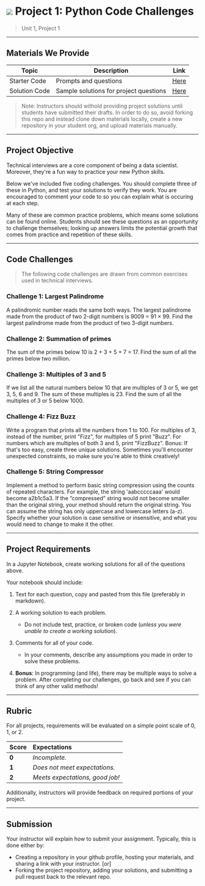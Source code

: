 # ![](https://ga-dash.s3.amazonaws.com/production/assets/logo-9f88ae6c9c3871690e33280fcf557f33.png) Project 1: Python Code Challenges

> Unit 1, Project 1

---

## Materials We Provide

| Topic | Description | Link |
| --- | --- | --- |
| Starter Code | Prompts and questions | [Here](./Project-1-CC.ipynb) |
| Solution Code | Sample solutions for project questions | [Here](./Solution-Code/Project-1-CC-Solutions.ipynb) |

> Note: Instructors should withold providing project solutions until students have submitted their drafts. In order to do so, avoid forking this repo and instead clone down materials locally, create a new repository in your student org, and upload materials manually.

---

## Project Objective

Technical interviews are a core component of being a data scientist. Moreover, they're a fun way to practice your new Python skills.

Below we've included five coding challenges. You should complete three of these in Python, and test your solutions to verify they work. You are encouraged to comment your code to so you can explain what is occuring at each step.

Many of these are common practice problems, which means some solutions can be found online. Students should see these questions as an opportunity to challenge themselves; looking up answers limits the potential growth that comes from practice and repetition of these skills.

---

## Code Challenges

> The following code challenges are drawn from common exercises used in technical interviews.

### Challenge 1: Largest Palindrome
A palindromic number reads the same both ways. The largest palindrome made from the product of two 2-digit numbers is 9009 = 91 × 99. Find the largest palindrome made from the product of two 3-digit numbers.

### Challenge 2: Summation of primes
The sum of the primes below 10 is 2 + 3 + 5 + 7 = 17. Find the sum of all the primes below two million.

### Challenge 3: Multiples of 3 and 5
If we list all the natural numbers below 10 that are multiples of 3 or 5, we get 3, 5, 6 and 9. The sum of these multiples is 23. Find the sum of all the multiples of 3 or 5 below 1000.

### Challenge 4: Fizz Buzz
Write a program that prints all the numbers from 1 to 100. For multiples of 3, instead of the number, print "Fizz", for multiples of 5 print "Buzz". For numbers which are multiples of both 3 and 5, print "FizzBuzz". Bonus: If that's too easy, create three unique solutions. Sometimes you'll encounter unexpected constraints, so make sure you're able to think creatively!

### Challenge 5: String Compressor
Implement a method to perform basic string compression using the counts of repeated characters. For example, the string 'aabcccccaaa' would become a2b1c5a3. If the “compressed” string would not become smaller than the original string, your method should return the original string. You can assume the string has only uppercase and lowercase letters (a-z). Specify whether your solution is case sensitive or insensitive, and what you would need to change to make it the other.

---

## Project Requirements

In a Jupyter Notebook, create working solutions for all of the questions above.

Your notebook should include:

1. Text for each question, copy and pasted from this file (preferably in markdown).
2. A working solution to each problem.
   - Do not include test, practice, or broken code (*unless you were unable to create a working solution*).
3. Comments for all of your code.
   - In your comments, describe any assumptions you made in order to solve these problems.

4. **Bonus**: In programming (and life), there may be multiple ways to solve a problem. After completing our challenges, go back and see if you can think of any other valid methods!

---

## Rubric

For all projects, requirements will be evaluated on a simple point scale of 0, 1, or 2. 

Score | Expectations
:--- | :---
**0** | _Incomplete._
**1** | _Does not meet expectations._
**2** | _Meets expectations, good job!_

Additionally, instructors will provide feedback on required portions of your project.

---

## Submission

Your instructor will explain how to submit your assignment. Typically, this is done either by:

- Creating a repository in your github profile, hosting your materials, and sharing a link with your instructor.
[or]
- Forking the project repository, adding your solutions, and submitting a pull request back to the relevant repo.
